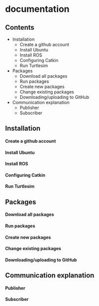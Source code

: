 # documentation
## Contents
- Installation
  - Create a github account
  - Install Ubuntu
  - Install ROS
  - Configuring Catkin
  - Run Turtlesim
- Packages
  - Download all packages
  - Run packages
  - Create new packages
  - Change existing packages
  - Downloading/uploading to GitHub
- Communication explanation
  - Publisher
  - Subscriber

## Installation

#### Create a github account

#### Install Ubuntu

#### Install ROS

#### Configuring Catkin

#### Run Turtlesim

## Packages

#### Download all packages

#### Run packages

#### Create new packages

#### Change existing packages

#### Downloading/uploading to GitHub

## Communication explanation

#### Publisher

#### Subscriber








